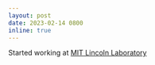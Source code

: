 ```yaml
---
layout: post
date: 2023-02-14 0800
inline: true
---
```


Started working at [MIT Lincoln Laboratory](https://www.ll.mit.edu/)
